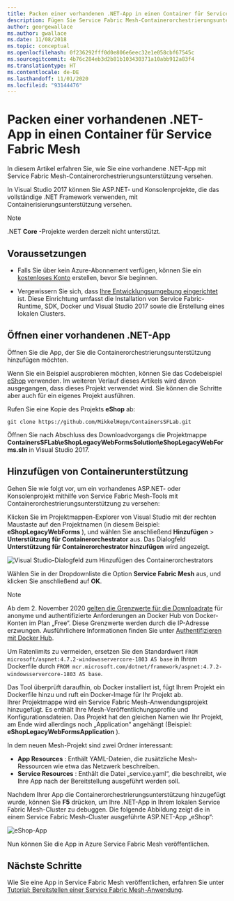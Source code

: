 ```yaml
---
title: Packen einer vorhandenen .NET-App in einen Container für Service Fabric Mesh
description: Fügen Sie Service Fabric Mesh-Containerorchestrierungsunterstützung zu ASP.NET- und Konsolenprojekten hinzu, die .NET-Framework vollständig verwenden.
author: georgewallace
ms.author: gwallace
ms.date: 11/08/2018
ms.topic: conceptual
ms.openlocfilehash: 0f236292fff0d0e806e6eec32e1e058cbf67545c
ms.sourcegitcommit: 4b76c284eb3d2b81b103430371a10abb912a83f4
ms.translationtype: HT
ms.contentlocale: de-DE
ms.lasthandoff: 11/01/2020
ms.locfileid: "93144476"
---
```

# <a name="containerize-an-existing-net-app-for-service-fabric-mesh"></a>Packen einer vorhandenen .NET-App in einen Container für Service Fabric Mesh

In diesem Artikel erfahren Sie, wie Sie eine vorhandene .NET-App mit Service Fabric Mesh-Containerorchestrierungsunterstützung versehen.

In Visual Studio 2017 können Sie ASP.NET- und Konsolenprojekte, die das vollständige .NET Framework verwenden, mit Containerisierungsunterstützung versehen.

> [!NOTE]
> .NET **Core** -Projekte werden derzeit nicht unterstützt.

## <a name="prerequisites"></a>Voraussetzungen

* Falls Sie über kein Azure-Abonnement verfügen, können Sie ein [kostenloses Konto](https://azure.microsoft.com/free/?WT.mc_id=A261C142F) erstellen, bevor Sie beginnen.

* Vergewissern Sie sich, dass [Ihre Entwicklungsumgebung eingerichtet](service-fabric-mesh-howto-setup-developer-environment-sdk.md) ist. Diese Einrichtung umfasst die Installation von Service Fabric-Runtime, SDK, Docker und Visual Studio 2017 sowie die Erstellung eines lokalen Clusters.

## <a name="open-an-existing-net-app"></a>Öffnen einer vorhandenen .NET-App

Öffnen Sie die App, der Sie die Containerorchestrierungsunterstützung hinzufügen möchten.

Wenn Sie ein Beispiel ausprobieren möchten, können Sie das Codebeispiel [eShop](https://github.com/MikkelHegn/ContainersSFLab) verwenden. Im weiteren Verlauf dieses Artikels wird davon ausgegangen, dass dieses Projekt verwendet wird. Sie können die Schritte aber auch für ein eigenes Projekt ausführen.

Rufen Sie eine Kopie des Projekts **eShop** ab:

```git
git clone https://github.com/MikkelHegn/ContainersSFLab.git
```

Öffnen Sie nach Abschluss des Downloadvorgangs die Projektmappe **ContainersSFLab\eShopLegacyWebFormsSolution\eShopLegacyWebForms.sln** in Visual Studio 2017.

## <a name="add-container-support"></a>Hinzufügen von Containerunterstützung
 
Gehen Sie wie folgt vor, um ein vorhandenes ASP.NET- oder Konsolenprojekt mithilfe von Service Fabric Mesh-Tools mit Containerorchestrierungsunterstützung zu versehen:

Klicken Sie im Projektmappen-Explorer von Visual Studio mit der rechten Maustaste auf den Projektnamen (in diesem Beispiel: **eShopLegacyWebForms** ), und wählen Sie anschließend **Hinzufügen** > **Unterstützung für Containerorchestrator** aus.
Das Dialogfeld **Unterstützung für Containerorchestrator hinzufügen** wird angezeigt.

![Visual Studio-Dialogfeld zum Hinzufügen des Containerorchestrators](./media/service-fabric-mesh-howto-containerize-vs/add-container-orchestration-support.png)

Wählen Sie in der Dropdownliste die Option **Service Fabric Mesh** aus, und klicken Sie anschließend auf **OK**.


>[!NOTE]
> Ab dem 2. November 2020 [gelten die Grenzwerte für die Downloadrate](https://docs.docker.com/docker-hub/download-rate-limit/) für anonyme und authentifizierte Anforderungen an Docker Hub von Docker-Konten im Plan „Free“. Diese Grenzwerte werden durch die IP-Adresse erzwungen. Ausführlichere Informationen finden Sie unter [Authentifizieren mit Docker Hub](https://docs.microsoft.com/azure/container-registry/buffer-gate-public-content#authenticate-with-docker-hub).
>
> Um Ratenlimits zu vermeiden, ersetzen Sie den Standardwert `FROM microsoft/aspnet:4.7.2-windowsservercore-1803 AS base` in Ihrem Dockerfile durch `FROM mcr.microsoft.com/dotnet/framework/aspnet:4.7.2-windowsservercore-1803 AS base`.

Das Tool überprüft daraufhin, ob Docker installiert ist, fügt Ihrem Projekt ein Dockerfile hinzu und ruft ein Docker-Image für Ihr Projekt ab.  
Ihrer Projektmappe wird ein Service Fabric Mesh-Anwendungsprojekt hinzugefügt. Es enthält Ihre Mesh-Veröffentlichungsprofile und Konfigurationsdateien. Das Projekt hat den gleichen Namen wie Ihr Projekt, am Ende wird allerdings noch „Application“ angehängt (Beispiel: **eShopLegacyWebFormsApplication** ). 

In dem neuen Mesh-Projekt sind zwei Ordner interessant:
- **App Resources** : Enthält YAML-Dateien, die zusätzliche Mesh-Ressourcen wie etwa das Netzwerk beschreiben.
- **Service Resources** : Enthält die Datei „service.yaml“, die beschreibt, wie Ihre App nach der Bereitstellung ausgeführt werden soll.

Nachdem Ihrer App die Containerorchestrierungsunterstützung hinzugefügt wurde, können Sie **F5** drücken, um Ihre .NET-App in Ihrem lokalen Service Fabric Mesh-Cluster zu debuggen. Die folgende Abbildung zeigt die in einem Service Fabric Mesh-Cluster ausgeführte ASP.NET-App „eShop“: 

![eShop-App](./media/service-fabric-mesh-howto-containerize-vs/eshop-running.png)

Nun können Sie die App in Azure Service Fabric Mesh veröffentlichen.

## <a name="next-steps"></a>Nächste Schritte

Wie Sie eine App in Service Fabric Mesh veröffentlichen, erfahren Sie unter [Tutorial: Bereitstellen einer Service Fabric Mesh-Anwendung](service-fabric-mesh-tutorial-deploy-service-fabric-mesh-app.md).